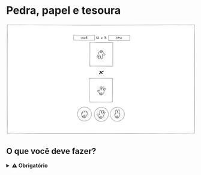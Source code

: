 # Pedra, papel e tesoura

![Wireframe Básico](./images/wireframe-pedrapapeltesoura.png)

## O que você deve fazer?
<details>
<summary><strong>⚠️ Obrigatório</strong></summary>

### Requisitos
- A aplicação deve ser feita em HTML, CSS e JavaScript

Para cumprir os requisitos é necessário conhecer ou pesquisar sobre:

- HTML
- CSS
- JavaScript e eventos do DOM
- Manipulação de elementos do DOM

Você pode usar qualquer framework ou biblioteca que desejar, mas é importante que você entenda o que está fazendo.
</details>
